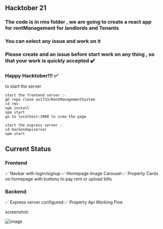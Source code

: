 ## Hacktober 21 

### The code is in rms folder , we are going to create a react app for rentManagement for landlords and Tenants

### You can select any issue and work on it 
### Please create and an issue before start work on any thing , so that your work is quickly accepted :heavy_check_mark: 

### Happy Hacktober!!! ✅



to start the server 

```
start the frontend server :- 
gh repo clone as1733/RentManagementSystem
cd rms 
npm install
npm start 
go to localhost:3000 to view the page

start the express server :
cd backendapiserver
npm start 

```




## Current Status 
### Frontend 
✅ Navbar with login/signup 
✅ Homepage Image Carousel 
✅ Property Cards on homepage with buttons to pay rent or upload bills

### Backend 
✅ Express server configured 
✅ Property Api Working Fine 


screenshot:

![image](https://user-images.githubusercontent.com/23198278/136646661-6433fe0d-a1ec-4ac7-b62b-eb13dbbaf8e3.png)




